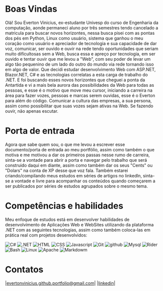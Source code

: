 # Boas Vindas
  Olá! Sou Everton Vinicius, ex-estudante Univesp do curso de Engenharia da computação, aonde permaneci aluno por três semestres tendo cancelado a matricula para buscar novos horizontes, nessa busca
pisei com as pontas dos pés em Python, Linux como usuário, sistema que ganhou o meu coração como usuário e apreciador de tecnologia e sua capacidade de dar voz, comunicar, ser ouvido e ouvir na 
rede tendo oportunidades que seriam muito difícultosas sem a Web, busca essa e apreço por tecnologia, em ser ouvido e tentar ouvir que me levou a "Web", com seu poder de levar um algo tão pequenino
de um lado do outro do mundo via rede tornando isso em algo de valor. Que decidi estudar desenvolvimento Web com ASP.NET, Blazor.NET, C# e as tecnologias correlatas a esta carga de trabalho do .NET.
E foi buscando esses novos horizontes que cheguei a ponta da Antartida e vi a mais bela aurora das possibilidades da Web para todas as pessoas, e esse é o motivo que move meu cursor, 
iniciando a carreira na área para fazer vozes, pessoas e marcas serem ouvidas, esse é o Everton para além do código. Comunicar a cultura das empresas, a sua persona, assim como possibilitar que 
suas vozes sejam ativas na Web. Se fazendo ouvir, não apenas escutar.

# Porta de entrada
  Agora que sabe quem sou, o que me levou a escrever esse documento/porta de entrada ao meu portfólio, assim como também o que motiva e me motivou a dar os primeiros passas nesse rumo de carreira,
sinta-se a vontade para abrir a porta e navegar pelo trabalho que será construido daqui em diante, assim como também dar os seus "Cents" ou "Dolars" na conta de XP desse que voz fala. Também estarei criando/compilando meus estudos em séries de artigos no linkedln, sinta-se a vontade e livre para acompanhar os conteúdos quando começarem a ser publicados por séries de estudos agrupados
sobre o mesmo tema.

# Competências e habilidades
  Meu enfoque de estudos está em desenvolver habilidades de desenvolvimento de Aplicações Web e WebSites utilizando da plataforma .NET com as seguintes tecnologias, assim como também coloca-las em prática real com projetos desenvolvidos:
  
![C#](https://skillicons.dev/icons?i=cs) ![.NET](https://skillicons.dev/icons?i=dotnet) ![HTML](https://skillicons.dev/icons?i=html) ![CSS](https://skillicons.dev/icons?i=css) 
![Javascript](https://skillicons.dev/icons?i=javascript) ![Git](https://skillicons.dev/icons?i=git) ![github](https://skillicons.dev/icons?i=github) ![Mysql](https://skillicons.dev/icons?i=mysql)
![Rider](https://skillicons.dev/icons?i=rider) ![Bash](https://skillicons.dev/icons?i=bash) ![Linux](https://skillicons.dev/icons?i=linux) ![Apache](https://skillicons.dev/icons?i=nginx) 
![Markdowm](https://skillicons.dev/icons?i=markdown)

# Contatos

|[evertonvinicius.github.portfolio@gmail.com](mailto:evertonvinicius.github.portfolio@gmail.com)| |[linkedin](https://www.linkedin.com/in/everton-v-s-varine)|



